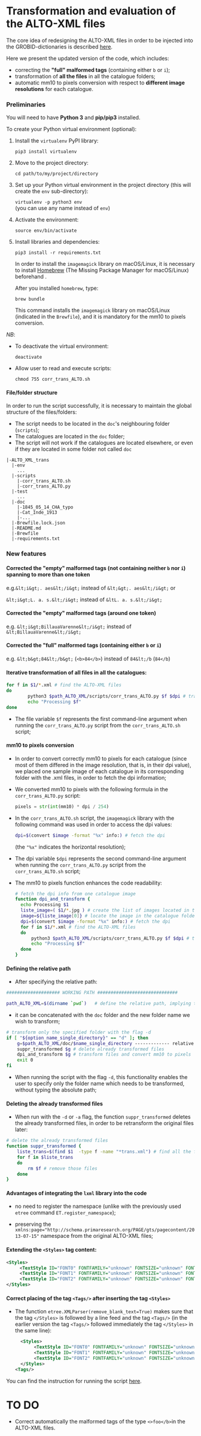 # Transformation and evaluation of the ALTO-XML files 

The core idea of redesigning the ALTO-XML files in order to be injected into the GROBID-dictionaries is described [here](https://github.com/ljpetkovic/OCR-cat/blob/master/eval_ALTO/README.md).<br>

Here we present the updated version of the code, which includes:

* correcting the **"full" malformed tags** (containing either `b` or `i`);
* transformation of **all the files** in all the catalogue folders;
* automatic mm10 to pixels conversion with respect to **different image resolutions** for each catalogue.



### Preliminaries

You will need to have **Python 3** and **pip/pip3** installed. <br>

To create your Python virtual environment (optional):

1. Install the `virtualenv` PyPI library: <br>

   `pip3 install virtualenv` <br>

2. Move to the project directory:<br>

   `cd path/to/my/project/directory`

3. Set up your Python virtual environment in the project directory (this will create the `env` sub-directory):<br>

   `virtualenv -p python3 env`<br> (you can use any name instead of `env`)

4. Activate the environment:<br>

   `source env/bin/activate`<br>

5. Install libraries and dependencies:

   `pip3 install -r requirements.txt`<br>

   In order to install the `imagemagick` library on macOS/Linux, it is necessary to install [Homebrew](https://brew.sh) (The Missing Package Manager for macOS/Linux) beforehand .<br>
   
   After you installed `homebrew`, type:
   
   `brew bundle`
   
   This command installs the `imagemagick` library on macOS/Linux (indicated in the `Brewfile`), and it is mandatory for the mm10 to pixels conversion.<br>

*NB*:

* To deactivate the virtual environment:<br>

  `deactivate`

* Allow user to read and execute scripts:<br>

  `chmod 755 corr_trans_ALTO.sh`



#### File/folder structure

In order to run the script successfully, it is necessary to maintain the global structure of the files/folders:

* The script needs to be located in the `doc`'s neighbouring folder (`scripts`);
* The catalogues are located in the `doc` folder;
* The script will not work if the catalogues are located elsewhere, or even if they are located in some folder not called `doc`

```
|-ALTO_XML_trans
  |-env
  	...
  |-scripts
  	|-corr_trans_ALTO.sh 
  	|-corr_trans_ALTO.py
  |-test
  	...
  |-doc 				
  	|-1845_05_14_CHA_typo
  	|-Cat_Inde_1913
  	|-...
  |-Brewfile.lock.json
  |-README.md
  |-Brewfile
  |-requirements.txt
```



### New features

#### Corrected the "empty" malformed tags (not containing neither `b` nor `i`) spanning to more than one token

e.g.`&lt;i&gt;. aes&lt;/i&gt;` instead of `&lt;&gt;. aes&lt;/i&gt;` or

`&lt;i&gt;L. a. s.&lt;/i&gt;` instead of `&ltL. a. s.&lt;/i&gt;`

#### Corrected the "empty" malformed tags (around one token)

e.g. `&lt;i&gt;BillauaVarenne&lt;/i&gt;` instead of `&lt;BillauaVarenne&lt;/i&gt;`

#### Corrected the "full" malformed tags (containing either `b` or `i`)

e.g. `&lt;b&gt;84&lt;/b&gt;` (`<b>84</b>`) instead of `84&lt;/b` (`84</b`)



#### Iterative transformation of all files in all the catalogues:

```bash
for f in $1/*.xml # find the ALTO-XML files
do 
		python3 $path_ALTO_XML/scripts/corr_trans_ALTO.py $f $dpi # transform those files with respect to their resolution
		echo "Processing $f" 
done
```

* The file variable `$f` represents the first command-line argument when running the `corr_trans_ALTO.py` script from the `corr_trans_ALTO.sh` script;



#### mm10 to pixels conversion 

* In order to convert correctly mm10 to pixels for each catalogue (since most of them differed in the image resolution, that is, in their dpi value), we placed one sample image of each catalogue in its corresponding folder with the .xml files, in order to fetch the dpi information;

* We converted mm10 to pixels with the following formula in the `corr_trans_ALTO.py` script: 

  ```python
  pixels = str(int(mm10) * dpi / 254)
  ```

* In the `corr_trans_ALTO.sh` script, the `imagemagick` library with the following command was used in order to access the dpi values:

  ```bash
  dpi=$(convert $image -format "%x" info:) # fetch the dpi 
  ```

   (the `"%x"` indicates the horizontal resolution);

* The dpi variable `$dpi` represents the second command-line argument when running the `corr_trans_ALTO.py` script from the `corr_trans_ALTO.sh` script;<br>

* The mm10 to pixels function enhances the code readability:

  ```bash
  # fetch the dpi info from one catalogue image
  function dpi_and_transform {
  	echo Processing $1
  	liste_image=( $1/*.jpg ) # create the list of images located in the catalogue folder
  	image=${liste_image[0]} # locate the image in the catalogue folder
  	dpi=$(convert $image -format "%x" info:) # fetch the dpi 
  	for f in $1/*.xml # find the ALTO-XML files
  	do 
  		python3 $path_ALTO_XML/scripts/corr_trans_ALTO.py $f $dpi # transform those files with respect to their resolution
  		echo "Processing $f" 
  	done	
  }
  ```

  

#### Defining the relative path

* After specifying the relative path:

```bash
#################### WORKING PATH ##############################

path_ALTO_XML=$(dirname `pwd`)   # define the relative path, implying that the script is in in the 'doc''s neighbouring folder ('scripts')
```

*  it can be concatenated with the `doc` folder and the new folder name we wish to transform;

```bash
# transform only the specified folder with the flag -d
if [ "${option_name_single_directory}" == "d" ]; then
	g=$path_ALTO_XML/doc/$name_single_directory ------------- relative path + /doc folder + new folder name
	suppr_transformed $g # delete already transformed files
	dpi_and_transform $g # transform files and convert mm10 to pixels
	exit 0
fi
```

* When running the script with the flag `-d`, this functionality enables the user to specify only the folder name which needs to be transformed, without typing the absolute path;

  

#### Deleting the already transformed files 

* When run with the `-d` or `-a` flag, the function `suppr_transformed` deletes the already transformed files, in order to be retransform the original files later:

```bash
# delete the already transformed files 
function suppr_transformed {
	liste_trans=$(find $1  -type f -name "*trans.xml") # find all the files ending with 'trans.xml'
	for f in $liste_trans
	do
		rm $f # remove those files
	done
}
```



#### Advantages of integrating the `lxml` library into the code

- no need to register the namespace (unlike with the previously used `etree` command `ET.register_namespace`);

- preserving the `xmlns:page="http://schema.primaresearch.org/PAGE/gts/pagecontent/2013-07-15"` namespace from the original ALTO-XML files;<br>

  

#### Extending the `<Styles>` tag content:

```xml
<Styles>
     <TextStyle ID="FONT0" FONTFAMILY="unknown" FONTSIZE="unknown" FONTTYPE="unknown" FONTWIDTH="unknown" FONTCOLOR="unknown" FONTSTYLE=""/>
     <TextStyle ID="FONT1" FONTFAMILY="unknown" FONTSIZE="unknown" FONTTYPE="unknown" FONTWIDTH="unknown" FONTCOLOR="unknown" FONTSTYLE="bold"/>
     <TextStyle ID="FONT2" FONTFAMILY="unknown" FONTSIZE="unknown" FONTTYPE="unknown" FONTWIDTH="unknown" FONTCOLOR="unknown" FONTSTYLE="italics"/>
</Styles>
```



#### Correct placing of the tag `<Tags/>` after inserting the tag `<Styles>`

- The function `etree.XMLParser(remove_blank_text=True)` makes sure that the tag `</Styles>` is followed by a line feed and the tag `<Tags/>` (in the earlier version the tag `<Tags/>` followed immediately the tag `</Styles>` in the same line):

  ```xml
    <Styles>
         <TextStyle ID="FONT0" FONTFAMILY="unknown" FONTSIZE="unknown" FONTTYPE="unknown" FONTWIDTH="unknown" FONTCOLOR="unknown" FONTSTYLE=""/>
         <TextStyle ID="FONT1" FONTFAMILY="unknown" FONTSIZE="unknown" FONTTYPE="unknown" FONTWIDTH="unknown" FONTCOLOR="unknown" FONTSTYLE="bold"/>
         <TextStyle ID="FONT2" FONTFAMILY="unknown" FONTSIZE="unknown" FONTTYPE="unknown" FONTWIDTH="unknown" FONTCOLOR="unknown" FONTSTYLE="italics"/>
    </Styles>
  <Tags/>
  ```
  



You can find the instruction for running the script [here](https://github.com/ljpetkovic/OCR-cat/tree/corr_trans_ALTO/ALTO_XML_trans/scripts).



 # TO DO
* Correct automatically the malformed tags of the type `<>foo</b>`in the ALTO-XML files.
